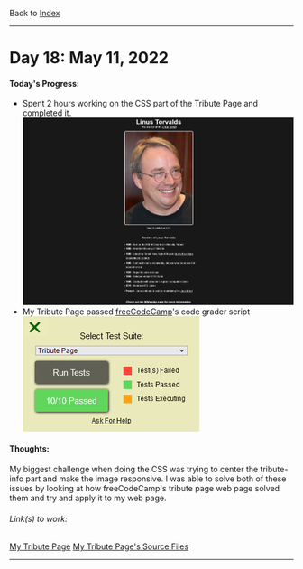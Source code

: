 Back to [Index](../README.md)
____
# Day 18: May 11, 2022
#### Today's Progress:
-  Spent 2 hours working on the CSS part of the Tribute Page and completed it.
![TributePage2.png](../Attachments-DOC/TributePage2.png)
-  My Tribute Page passed [freeCodeCamp](https://www.freecodecamp.org/learn/responsive-web-design/)'s code grader script
![TributePageGraded.png](../Attachments-DOC/TributePageGraded.png)

#### Thoughts:
My biggest challenge when doing the CSS was trying to center the tribute-info part and make the image responsive. I was able to solve both of these issues by looking at how freeCodeCamp's tribute page web page solved them and try and apply it to my web page.

###### Link(s) to work:
[My Tribute Page](https://dragoscript.github.io/TributePage/)
[My Tribute Page's Source Files](https://github.com/DragoScript/TributePage)
___
